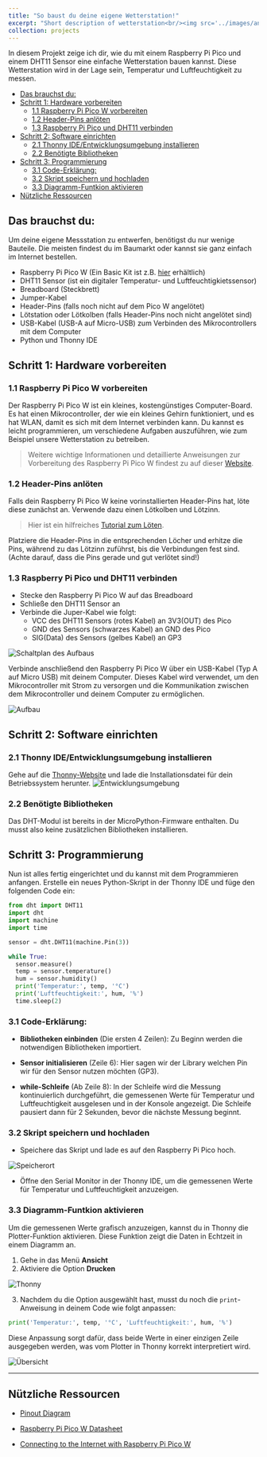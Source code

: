 ```yaml
---
title: "So baust du deine eigene Wetterstation!"
excerpt: "Short description of wetterstation<br/><img src='../images/anemometer.jpg'>"
collection: projects
---
```


<!-- Image source for anemometer
Image by <a href="https://pixabay.com/users/ritae-19628/?utm_source=link-attribution&utm_medium=referral&utm_campaign=image&utm_content=3977718">-Rita-👩‍🍳 und 📷 mit ❤</a> from <a href="https://pixabay.com//?utm_source=link-attribution&utm_medium=referral&utm_campaign=image&utm_content=3977718">Pixabay</a> -->

In diesem Projekt zeige ich dir, wie du mit einem Raspberry Pi Pico und einem DHT11 Sensor eine einfache Wetterstation bauen kannst. Diese Wetterstation wird in der Lage sein, Temperatur und Luftfeuchtigkeit zu messen.

- [Das brauchst du:](#das-brauchst-du)
- [Schritt 1: Hardware vorbereiten](#schritt-1-hardware-vorbereiten)
  - [1.1 Raspberry Pi Pico W vorbereiten](#11-raspberry-pi-pico-w-vorbereiten)
  - [1.2 Header-Pins anlöten](#12-header-pins-anlöten)
  - [1.3 Raspberry Pi Pico und DHT11 verbinden](#13-raspberry-pi-pico-und-dht11-verbinden)
- [Schritt 2: Software einrichten](#schritt-2-software-einrichten)
  - [2.1 Thonny IDE/Entwicklungsumgebung installieren](#21-thonny-ideentwicklungsumgebung-installieren)
  - [2.2 Benötigte Bibliotheken](#22-benötigte-bibliotheken)
- [Schritt 3: Programmierung](#schritt-3-programmierung)
  - [3.1 Code-Erklärung:](#31-code-erklärung)
  - [3.2 Skript speichern und hochladen](#32-skript-speichern-und-hochladen)
  - [3.3 Diagramm-Funtkion aktivieren](#33-diagramm-funtkion-aktivieren)
- [Nützliche Ressourcen](#nützliche-ressourcen)


## Das brauchst du:

Um deine eigene Messstation zu entwerfen, benötigst du nur wenige Bauteile. Die meisten findest du im Baumarkt oder kannst sie ganz einfach im Internet bestellen.

- Raspberry Pi Pico W (Ein Basic Kit ist z.B. [hier](https://www.amazon.de/GeeekPi-Raspberry-Pico-Basic-Kit/dp/B0BHQ8KT41/) erhältlich)
- DHT11 Sensor (ist ein digitaler Temperatur- und Luftfeuchtigkietssensor)
- Breadboard (Steckbrett)
- Jumper-Kabel
- Header-Pins (falls noch nicht auf dem Pico W angelötet)
- Lötstation oder Lötkolben (falls Header-Pins noch nicht angelötet sind)
- USB-Kabel (USB-A auf Micro-USB) zum Verbinden des Mikrocontrollers mit dem Computer
- Python und Thonny IDE

## Schritt 1: Hardware vorbereiten

### 1.1 Raspberry Pi Pico W vorbereiten

Der Raspberry Pi Pico W ist ein kleines, kostengünstiges Computer-Board. Es hat einen Mikrocontroller, der wie ein kleines Gehirn funktioniert, und es hat WLAN, damit es sich mit dem Internet verbinden kann. Du kannst es leicht programmieren, um verschiedene Aufgaben auszuführen, wie zum Beispiel unsere Wetterstation zu betreiben.

> Weitere wichtige Informationen und detaillierte Anweisungen zur Vorbereitung des Raspberry Pi Pico W findest zu auf dieser [Website](https://projects.raspberrypi.org/en/projects/get-started-pico-w/1).

### 1.2 Header-Pins anlöten

Falls dein Raspberry Pi Pico W keine vorinstallierten Header-Pins hat, löte diese zunächst an. Verwende dazu einen Lötkolben und Lötzinn. 
> Hier ist ein hilfreiches [Tutorial zum Löten](https://www.youtube.com/watch?v=R11QanPDccs).

Platziere die Header-Pins in die entsprechenden Löcher und erhitze die Pins, während zu das Lötzinn zuführst, bis die Verbindungen fest sind. (Achte darauf, dass die Pins gerade und gut verlötet sind!)

### 1.3 Raspberry Pi Pico und DHT11 verbinden

- Stecke den Raspberry Pi Pico W auf das Breadboard
- Schließe den DHT11 Sensor an
- Verbinde die Juper-Kabel wie folgt:
  - VCC des DHT11 Sensors (rotes Kabel) an 3V3(OUT) des Pico
  - GND des Sensors (schwarzes Kabel) an GND des Pico
  - SIG(Data) des Sensors (gelbes Kabel) an GP3

![Schaltplan des Aufbaus](/images/hardware-pico.png)

Verbinde anschließend den Raspberry Pi Pico W über ein USB-Kabel (Typ A auf Micro USB) mit deinem Computer. Dieses Kabel wird verwendet, um den Mikrocontroller mit Strom zu versorgen und die Kommunikation zwischen dem Mikrocontroller und deinem Computer zu ermöglichen.

![Aufbau](/imgaes/aufbau.png)

## Schritt 2: Software einrichten

### 2.1 Thonny IDE/Entwicklungsumgebung installieren

Gehe auf die [Thonny-Website](https://thonny.org/) und lade die Installationsdatei für dein Betriebssystem herunter.
![Entwicklungsumgebung](/images/thonny-install.png)

### 2.2 Benötigte Bibliotheken

Das DHT-Modul ist bereits in der MicroPython-Firmware enthalten. Du musst also keine zusätzlichen Bibliotheken installieren.

## Schritt 3: Programmierung

Nun ist alles fertig eingerichtet und du kannst mit dem Programmieren anfangen. Erstelle ein neues Python-Skript in der Thonny IDE und füge den folgenden Code ein:

``` py
from dht import DHT11
import dht
import machine
import time

sensor = dht.DHT11(machine.Pin(3))

while True:
  sensor.measure()
  temp = sensor.temperature()
  hum = sensor.humidity()
  print('Temperatur:', temp, '°C')
  print('Luftfeuchtigkeit:', hum, '%')
  time.sleep(2)
```

### 3.1 Code-Erklärung:

- **Bibliotheken einbinden** (Die ersten 4 Zeilen): Zu Beginn werden die notwendigen Bibliotheken importiert.

- **Sensor initialisieren** (Zeile 6): Hier sagen wir der Library welchen Pin wir für den Sensor nutzen möchten (GP3).

- **while-Schleife** (Ab Zeile 8): In der Schleife wird die Messung kontinuierlich durchgeführt, die gemessenen Werte für Temperatur und Luftfeuchtigkeit ausgelesen und in der Konsole angezeigt. Die Schleife pausiert dann für 2 Sekunden, bevor die nächste Messung beginnt.

### 3.2 Skript speichern und hochladen

- Speichere das Skript und lade es auf den Raspberry Pi Pico hoch.

![Speicherort](/images/speicherort-pico.png)

- Öffne den Serial Monitor in der Thonny IDE, um die gemessenen Werte für Temperatur und Luftfeuchtigkeit anzuzeigen. 

### 3.3 Diagramm-Funtkion aktivieren

Um die gemessenen Werte grafisch anzuzeigen, kannst du in Thonny die Plotter-Funktion aktivieren. Diese Funktion zeigt die Daten in Echtzeit in einem Diagramm an.

1. Gehe in das Menü **Ansicht**
2. Aktiviere die Option **Drucken**

![Thonny](/images/thonny-drucken.png)

3. Nachdem du die Option ausgewählt hast, musst du noch die `print`-Anweisung in deinem Code wie folgt anpassen:

``` py
print('Temperatur:', temp, '°C', 'Luftfeuchtigkeit:', hum, '%')
```

Diese Anpassung sorgt dafür, dass beide Werte in einer einzigen Zeile ausgegeben werden, was vom Plotter in Thonny korrekt interpretiert wird.

![Übersicht](/images/thonny-plotter.png)

---
## Nützliche Ressourcen

- [Pinout Diagram](https://datasheets.raspberrypi.com/picow/PicoW-A4-Pinout.pdf?_gl=1*hp6qf5*_ga*MTIzMTI5MzgyOC4xNzE5MDQ1MDIz*_ga_22FD70LWDS*MTcxOTA0NTAyMy4xLjEuMTcxOTA0NTEwMS4wLjAuMA..)

- [Raspberry Pi Pico W Datasheet](https://datasheets.raspberrypi.com/picow/pico-w-datasheet.pdf?_gl=1*on3s79*_ga*MTIzMTI5MzgyOC4xNzE5MDQ1MDIz*_ga_22FD70LWDS*MTcxOTA0NTAyMy4xLjEuMTcxOTA0NTExOS4wLjAuMA..)

- [Connecting to the Internet with Raspberry Pi Pico W](https://datasheets.raspberrypi.com/picow/connecting-to-the-internet-with-pico-w.pdf?_gl=1*on3s79*_ga*MTIzMTI5MzgyOC4xNzE5MDQ1MDIz*_ga_22FD70LWDS*MTcxOTA0NTAyMy4xLjEuMTcxOTA0NTExOS4wLjAuMA..)
